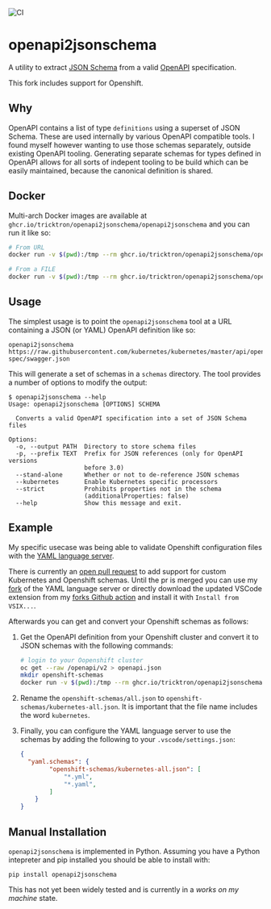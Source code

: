 ![CI](https://github.com/tricktron/openapi2jsonschema/actions/workflows/main.yml/badge.svg)

# openapi2jsonschema

A utility to extract [JSON Schema](http://json-schema.org/) from a
valid [OpenAPI](https://www.openapis.org/) specification.

This fork includes support for Openshift.

## Why

OpenAPI contains a list of type `definitions` using a superset of JSON
Schema. These are used internally by various OpenAPI compatible tools. I
found myself however wanting to use those schemas separately, outside
existing OpenAPI tooling. Generating separate schemas for types defined
in OpenAPI allows for all sorts of indepent tooling to be build which
can be easily maintained, because the canonical definition is shared.

## Docker

Multi-arch Docker images are available at `ghcr.io/tricktron/openapi2jsonschema/openapi2jsonschema`
and you can run it like so:
```bash
# From URL
docker run -v $(pwd):/tmp --rm ghcr.io/tricktron/openapi2jsonschema/openapi2jsonschema -o /tmp/test-schema --strict --kubernetes https://raw.githubusercontent.com/kubernetes/kubernetes/master/api/openapi-spec/swagger.json

# From a FILE
docker run -v $(pwd):/tmp --rm ghcr.io/tricktron/openapi2jsonschema/openapi2jsonschema -o /tmp/test-schema --strict --kubernetes /tmp/openapi.json
```

## Usage

The simplest usage is to point the `openapi2jsonschema` tool at a URL
containing a JSON (or YAML) OpenAPI definition like so:

```
openapi2jsonschema https://raw.githubusercontent.com/kubernetes/kubernetes/master/api/openapi-spec/swagger.json
```

This will generate a set of schemas in a `schemas` directory. The tool
provides a number of options to modify the output:

```
$ openapi2jsonschema --help
Usage: openapi2jsonschema [OPTIONS] SCHEMA

  Converts a valid OpenAPI specification into a set of JSON Schema files

Options:
  -o, --output PATH  Directory to store schema files
  -p, --prefix TEXT  Prefix for JSON references (only for OpenAPI versions
                     before 3.0)
  --stand-alone      Whether or not to de-reference JSON schemas
  --kubernetes       Enable Kubernetes specific processors
  --strict           Prohibits properties not in the schema
                     (additionalProperties: false)
  --help             Show this message and exit.
```

## Example

My specific usecase was being able to validate Openshift
configuration files with the [YAML language server](https://github.com/redhat-developer/yaml-language-server).

There is currently an [open pull request](https://github.com/redhat-developer/yaml-language-server/pull/841) to add support for custom Kubernetes and
Openshift schemas. Until the pr is merged you can use my [fork](https://github.com/tricktron/yaml-language-server) of the
YAML language server or directly download the updated VSCode extension from my
[forks Github action](https://github.com/tricktron/vscode-yaml/actions/runs/4261755318)
and install it with `Install from VSIX...`.

Afterwards you can get and convert your Openshift schemas as follows:

1. Get the OpenAPI definition from your Openshift cluster and convert it to JSON
schemas with the following commands:

    ```bash
    # login to your Oopenshift cluster
    oc get --raw /openapi/v2 > openapi.json
    mkdir openshift-schemas
    docker run -v $(pwd):/tmp --rm ghcr.io/tricktron/openapi2jsonschema/openapi2jsonschema -o /tmp/openshift-schemas --strict --kubernetes /tmp/openapi.json
    ```

2. Rename the `openshift-schemas/all.json` to `openshift-schemas/kubernetes-all.json`.
It is important that the file name includes the word `kubernetes`.

3. Finally, you can configure the YAML language server to use the schemas by
adding the following to your `.vscode/settings.json`:

    ```json
    {
      "yaml.schemas": {
            "openshift-schemas/kubernetes-all.json": [
                "*.yml",
                "*.yaml",
            ]
        }
    }
    ```

## Manual Installation

`openapi2jsonschema` is implemented in Python. Assuming you have a
Python intepreter and pip installed you should be able to install with:

```
pip install openapi2jsonschema
```

This has not yet been widely tested and is currently in a _works on my
machine_ state.

